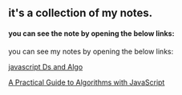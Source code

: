 ## it's a collection of my notes.<br>

#### you can see the note by opening the below links:<br>

you can see my notes by opening the below links:<br>

[javascript Ds and Algo](https://hackmd.io/@ankyBot/BkJ1p6d4O)<br>

[A Practical Guide to Algorithms with JavaScript](https://hackmd.io/@ankyBot/HJ5EiPcEO)
